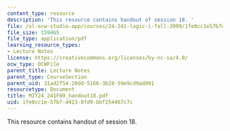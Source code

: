 ```yaml
---
content_type: resource
description: 'This resource contains handout of session 18. '
file: /ol-ocw-studio-app/courses/24-241-logic-i-fall-2009/1fe0cc1e57b7d4238fd9bbf254467c7c_MIT24_241F09_handout18.pdf
file_size: 159465
file_type: application/pdf
learning_resource_types:
- Lecture Notes
license: https://creativecommons.org/licenses/by-nc-sa/4.0/
ocw_type: OCWFile
parent_title: Lecture Notes
parent_type: CourseSection
parent_uid: 31ad2f54-20dd-5166-3b28-59e9cd9ad091
resourcetype: Document
title: MIT24_241F09_handout18.pdf
uid: 1fe0cc1e-57b7-d423-8fd9-bbf254467c7c
---
```

This resource contains handout of session 18. 